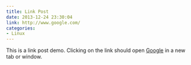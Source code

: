 ```yaml
---
title: Link Post
date: 2013-12-24 23:30:04
link: http://www.google.com/
categories:
- Linux
---
```


This is a link post demo. Clicking on the link should open [Google](http://www.google.com/) in a new tab or window.
